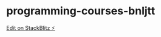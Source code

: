 # programming-courses-bnljtt

[Edit on StackBlitz ⚡️](https://stackblitz.com/edit/programming-courses-bnljtt)